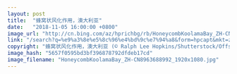 ```yaml
---
layout: post
title:  "蜂窝状风化作用，澳大利亚"
date:   "2018-11-05 16:00:00 +0800"
image_url: "http://cn.bing.com/az/hprichbg/rb/HoneycombKoolamaBay_ZH-CN8963688992_1920x1080.jpg"
link: "/search?q=%e9%a3%8e%e5%8c%96%e4%bd%9c%e7%94%a8&form=hpcapt&mkt=zh-cn"
copyright: "蜂窝状风化作用，澳大利亚 (© Ralph Lee Hopkins/Shutterstock/Offset)"
image_hash: "5657f0595bd3bf396878792dfdeb17cd"
image_filename: "HoneycombKoolamaBay_ZH-CN8963688992_1920x1080.jpg"
---
```

